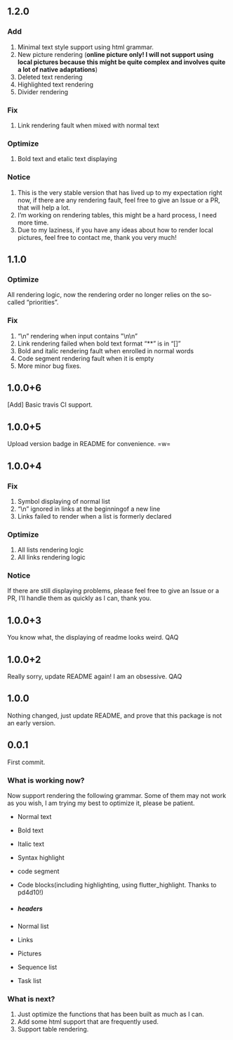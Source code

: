 ## 1.2.0

### Add

1. Minimal text style support using html grammar.
2. New picture rendering (**online picture only! I will not support using local pictures because this might be quite complex and involves quite a lot of native adaptations**)
3. Deleted text rendering
4. Highlighted text rendering
5. Divider rendering

### Fix

1. Link rendering fault when mixed with normal text

### Optimize

1. Bold text and etalic text displaying

### Notice

1. This is the very stable version that has lived up to my expectation right now, if there are any rendering fault, feel free to give an Issue or a PR, that will help a lot.
2. I’m working on rendering tables, this might be a hard process, I need more time.
3. Due to my laziness, if you have any ideas about how to render local pictures, feel free to contact me, thank you very much!

## 1.1.0

### Optimize

All rendering logic, now the rendering order no longer relies on the so-called “priorities”.

### Fix

1. “\n” rendering when input contains "\n\n”
2. Link rendering failed when bold text format “\*\*” is in “[]”
3. Bold and italic rendering fault when enrolled in normal words
4. Code segment rendering fault when it is empty
5. More minor bug fixes.

## 1.0.0+6

[Add] Basic travis CI support.

## 1.0.0+5

Upload version badge in README for convenience. =w=

## 1.0.0+4

### Fix

1. Symbol displaying of normal list
2. “\n” ignored in links at the beginningof a new line
3. Links failed to render when a list is formerly declared

### Optimize

1. All lists rendering logic
2. All links rendering logic

### Notice

If there are still displaying problems, please feel free to give an Issue or a PR, I’ll handle them as quickly as I can, thank you.

## 1.0.0+3

You know what, the displaying of readme looks weird. QAQ

## 1.0.0+2

Really sorry, update README again! I am an obsessive. QAQ

## 1.0.0

Nothing changed, just update README, and prove that this package is not an early version.

## 0.0.1

First commit.

### What is working now?

Now support rendering the following grammar. Some of them may not work as you wish, I am trying my best to optimize it, please be patient.

- Normal text

- Bold text

- Italic text

- Syntax highlight

- code segment

- Code blocks(including highlighting, using flutter_highlight. Thanks to pd4d10!)
  
- ##### headers

- Normal list

- Links

- Pictures

- Sequence list

- Task list

### What is next?

1. Just optimize the functions that has been built as much as I can.
2. Add some html support that are frequently used.
3. Support table rendering.
